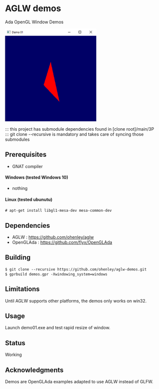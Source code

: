 # AGLW demos
Ada OpenGL Window Demos

![alt text](https://github.com/ohenley/aglw-demos/blob/master/demo01.png)

::: this project has submodule dependencies found in [clone root]/main/3P  
::: git clone --recursive is mandatory and takes care of syncing those submodules

## Prerequisites

- GNAT compiler

#### Windows (tested Windows 10)
- nothing

#### Linux (tested ubunutu)
```# apt-get install libgl1-mesa-dev mesa-common-dev```

## Dependencies

- AGLW : https://github.com/ohenley/aglw
- OpenGLAda : https://github.com/flyx/OpenGLAda

## Building

```
$ git clone --recursive https://github.com/ohenley/aglw-demos.git    
$ gprbuild demos.gpr -Xwindowing_system=windows
```

## Limitations

Until AGLW supports other platforms, the demos only works on win32.

## Usage

Launch demo01.exe and test rapid resize of window.

## Status

Working

## Acknowledgments

Demos are OpenGLAda examples adapted to use AGLW instead of GLFW.
